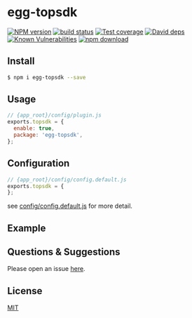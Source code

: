 # egg-topsdk

[![NPM version][npm-image]][npm-url]
[![build status][travis-image]][travis-url]
[![Test coverage][codecov-image]][codecov-url]
[![David deps][david-image]][david-url]
[![Known Vulnerabilities][snyk-image]][snyk-url]
[![npm download][download-image]][download-url]

[npm-image]: https://img.shields.io/npm/v/egg-topsdk.svg?style=flat-square
[npm-url]: https://npmjs.org/package/egg-topsdk
[travis-image]: https://img.shields.io/travis/eggjs/egg-topsdk.svg?style=flat-square
[travis-url]: https://travis-ci.org/eggjs/egg-topsdk
[codecov-image]: https://img.shields.io/codecov/c/github/eggjs/egg-topsdk.svg?style=flat-square
[codecov-url]: https://codecov.io/github/eggjs/egg-topsdk?branch=master
[david-image]: https://img.shields.io/david/eggjs/egg-topsdk.svg?style=flat-square
[david-url]: https://david-dm.org/eggjs/egg-topsdk
[snyk-image]: https://snyk.io/test/npm/egg-topsdk/badge.svg?style=flat-square
[snyk-url]: https://snyk.io/test/npm/egg-topsdk
[download-image]: https://img.shields.io/npm/dm/egg-topsdk.svg?style=flat-square
[download-url]: https://npmjs.org/package/egg-topsdk

<!--
Description here.
-->

## Install

```bash
$ npm i egg-topsdk --save
```

## Usage

```js
// {app_root}/config/plugin.js
exports.topsdk = {
  enable: true,
  package: 'egg-topsdk',
};
```

## Configuration

```js
// {app_root}/config/config.default.js
exports.topsdk = {
};
```

see [config/config.default.js](config/config.default.js) for more detail.

## Example

<!-- example here -->

## Questions & Suggestions

Please open an issue [here](https://github.com/eggjs/egg/issues).

## License

[MIT](LICENSE)
